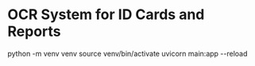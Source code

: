 # OCR System for ID Cards and Reports




python -m venv venv
source venv/bin/activate
uvicorn main:app --reload
